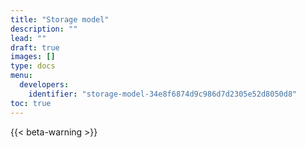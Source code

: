 ```yaml
---
title: "Storage model"
description: ""
lead: ""
draft: true
images: []
type: docs
menu:
  developers:
    identifier: "storage-model-34e8f6874d9c986d7d2305e52d8050d8"
toc: true
---
```


{{< beta-warning >}}
